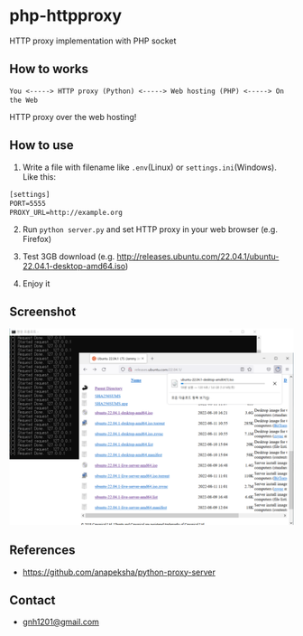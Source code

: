 # php-httpproxy
HTTP proxy implementation with PHP socket

## How to works
```
You <-----> HTTP proxy (Python) <-----> Web hosting (PHP) <-----> On the Web
```

HTTP proxy over the web hosting!

## How to use

1. Write a file with filename like `.env`(Linux) or `settings.ini`(Windows). Like this:

```
[settings]
PORT=5555
PROXY_URL=http://example.org
```

2. Run `python server.py` and set HTTP proxy in your web browser (e.g. Firefox)

3. Test 3GB download (e.g. http://releases.ubuntu.com/22.04.1/ubuntu-22.04.1-desktop-amd64.iso)

3. Enjoy it

## Screenshot
![Screenshot, Transferring one megabyte per second](screenshot.png)

## References
* https://github.com/anapeksha/python-proxy-server

## Contact
* gnh1201@gmail.com
